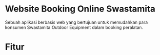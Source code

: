 # Website Booking Online Swastamita
Sebuah aplikasi berbasis web yang bertujuan untuk memudahkan para konsumen Swastamita Outdoor Equipment dalam booking peralatan.

# Fitur
